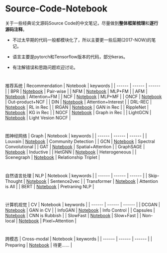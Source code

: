 # Source-Code-Notebook

关于一些经典论文源码Source Code的中文笔记，尽量做到**整体框架梳理**和**逐行源码注释**。

* 不过太早期的代码一般都模块化了，所以主要更一些后期(2017-NOW)的笔记。

* 语言主要是pytorch和Tensorflow版本的代码，部分keras。

* 有注解错误和思路问题欢迎讨论。
#
推荐系统
| Recommendation | Notebook | keywords |
| ------ | ------ |  ------ |
| BPR | [Notebook](https://github.com/nakaizura/Source-Code-Notebook/tree/master/BPR) | Pair-wise |
| NFM | [Notebook](https://github.com/nakaizura/Source-Code-Notebook/tree/master/NFM) | MLP+FM |
| AFM | [Notebook](https://github.com/nakaizura/Source-Code-Notebook/tree/master/AFM) | Attention+FM |
| NCF | [Notebook](https://github.com/nakaizura/Source-Code-Notebook/tree/master/NCF) | MLP+MF |
| ONCF | [Notebook](https://github.com/nakaizura/Source-Code-Notebook/tree/master/ONCF) | Out-product+NCF |
| DIN | [Notebook](https://github.com/nakaizura/Source-Code-Notebook/tree/master/DIN) | Attention+Interest |
| DRL-REC | [Notebook](https://github.com/nakaizura/Source-Code-Notebook/tree/master/DRL-REC) | RL in Rec |
| IRGAN | [Notebook](https://github.com/nakaizura/Source-Code-Notebook/tree/master/IRGAN) | GAN in Rec |
| RippleNet | [Notebook](https://github.com/nakaizura/Source-Code-Notebook/tree/master/RippleNet) | KG in Rec |
| NGCF | [Notebook](https://github.com/nakaizura/Source-Code-Notebook/tree/master/NGCF) | Graph in Rec |
| LightGCN | [Notebook](https://github.com/nakaizura/Source-Code-Notebook/tree/master/LightGCN) | Light Vesion NGCF |
#
图神经网络
| Graph | Notebook | keywords |
| ------ | ------ | ------ |
| Louvain | [Notebook](https://github.com/nakaizura/Source-Code-Notebook/tree/master/Louvain) | Community Detection |
| GCN | [Notebook](https://github.com/nakaizura/Source-Code-Notebook/tree/master/GCN) | Spectral Convolutional |
| GAT | [Notebook](https://github.com/nakaizura/Source-Code-Notebook/tree/master/GAT) | Spatial+Attention |
| GraphSAGE | [Notebook](https://github.com/nakaizura/Source-Code-Notebook/tree/master/GraphSAGE) | Inductive |
| HetGNN | [Notebook](https://github.com/nakaizura/Source-Code-Notebook/tree/master/HetGNN) | Heterogeneous |
| Scenegraph | [Notebook](https://github.com/nakaizura/Source-Code-Notebook/tree/master/Scenegraph) | Relationship Triplet |
#
自然语言处理
| NLP | Notebook | keywords |
| ------ | ------ | ------ |
| Skip-Thought | [Notebook](https://github.com/nakaizura/Source-Code-Notebook/tree/master/Skip-ThoughtVectors) | Sentence2vec |
| Transformer | [Notebook](https://github.com/nakaizura/Source-Code-Notebook/tree/master/Transformer) | Attention is All |
| BERT | [Notebook](https://github.com/nakaizura/Source-Code-Notebook/tree/master/BERT) | Pretraning NLP |
#
计算机视觉
| CV | Notebook | keywords |
| ------ | ------ | ------ |
| DCGAN | [Notebook](https://github.com/nakaizura/Source-Code-Notebook/tree/master/DCGAN) | GAN in CV |
| InfoGAN | [Notebook](https://github.com/nakaizura/Source-Code-Notebook/tree/master/InfoGAN) | Info Control |
| Capsules | [Notebook](https://github.com/nakaizura/Source-Code-Notebook/tree/master/Capsules) | CNN is Rubbish |
| SlowFast | [Notebook](https://github.com/nakaizura/Source-Code-Notebook/tree/master/SlowFast) | Slow+Fast |
| Non-local | [Notebook](https://github.com/nakaizura/Source-Code-Notebook/tree/master/Non-local) | Pixel+Attention |
#
跨模态
| Cross-modal | Notebook | keywords |
| ------ | ------ | ------ |
| Preparing | [Notebook](https://github.com/nakaizura/Source-Code-Notebook/tree/master/) | 待更...... |
